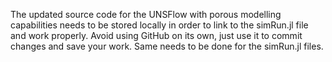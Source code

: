 The updated source code for the UNSFlow with porous modelling capabilities needs to be stored locally in order to link to the simRun.jl file and work properly. Avoid using GitHub on its own, just use it to commit changes and save your work. Same needs to be done for the simRun.jl files.
